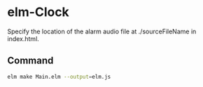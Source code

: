 # elm-Clock
Specify the location of the alarm audio file at ./sourceFileName in index.html.
## Command
``` sh
elm make Main.elm --output=elm.js
```